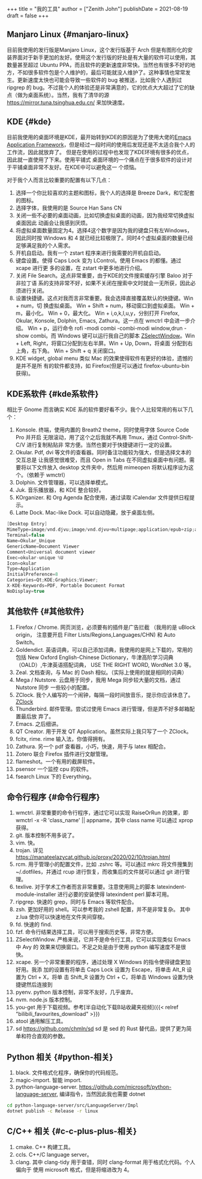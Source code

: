 +++
title = "我的工具"
author = ["Zenith John"]
publishDate = 2021-08-19
draft = false
+++

## Manjaro Linux {#manjaro-linux}

目前我使用的发行版是Manjaro Linux，这个发行版基于 Arch 但是有图形化的安装界面对于新手更加的友好。使用这个发行版的好处是有大量的软件可以使用，其数量甚至超过 Ubuntu PPA，而且软件的更新速度非常快。当然也有很多不好的地方，不如很多软件包是个人维护的，最后可能就没人维护了。这种事情也常常发生。更新速度太快也可能会导致一些软件的 bug 被推送，比如我个人遇到过 ripgrep 的 bug。不过我个人的体验还是非常满意的，它的优点大大超过了它的缺点（做为桌面系统）。当然，我有了清华的源 <https://mirror.tuna.tsinghua.edu.cn/> 来加快速度。


## KDE {#kde}

目前我使用的桌面环境是KDE，最开始转到KDE的原因是为了使用大佬的[Emacs Application
Framework](https://github.com/manateelazycat/emacs-application-framework)，但是经过一段时间的使用后发现还是不太适合我个人的工作流，因此就放弃了。
但是在使用的过程中也发现了KDE环境有很多的优点，因此就一直使用了下来。使用平铺式
桌面环境的一个痛点在于很多软件的设计对于平铺桌面非常不友好。在KDE中可以避免这一
个烦恼。

对于我个人而言比较重要的配置有以下几点：

1.  选择一个你比较喜欢的主题和图标，我个人的选择是 Breeze Dark，和它配套的图标。
2.  选择字体，我使用的是 Source Han Sans CN
3.  关闭一些不必要的桌面动画，比如切换虚拟桌面的动画，因为我经常切换虚拟桌面因此
    动画会让我感到厌烦。
4.  将虚拟桌面数量固定为4。选择4这个数字是因为我的键盘只有左Windows，因此同时按
    Windows 和 4 就已经比较极限了。同时4个虚拟桌面的数量已经足够满足我的个人需求。
5.  开机自启动。我有一个 zstart 程序来进行我需要的开机自启动。
6.  键盘设置。使得 Caps Lock 变为 LControl。使用 Emacs 的都懂。通过 xcape 进行更
    多的设置，在 zstart 中更多地进行介绍。
7.  关闭 File Search。这点非常重要，由于KDE的文件搜索缓存引擎 Baloo 对于非拉丁语
    系的支持非常不好，如果不关闭在搜索中文时就会一无所获，因此必须进行关闭。
8.  设置快捷键。这点对我而言非常重要。我会选择直接覆盖默认的快捷键。Win + num，切
    换虚拟桌面。 Win + Shift + num，移动窗口到虚拟桌面。 Win + m，最小化。 Win +
    0，最大化。 Win + i,o,k,l,u,y，分别打开 Firefox, Okular, Konsole, Dolphin,
    Emacs, Zathura。这一点在 wmctrl 中会进一步介绍。 Win + p，运行命令 rofi -modi
    combi -combi-modi window,drun -show combi。而 Windows 键可以运行我自己的脚本
    [ZSelectWindow](https://github.com/zenith-john/ZSelectWindow)。Win + Left, Right，将窗口分配到左右半屏。Win + Up, Down，将桌面
    分配到右上角，右下角。 Win + Shift + q 关闭窗口。
9.  KDE widget, global menu 类似 Mac 的效果使得软件有更好的体验，遗憾的是并不是所
    有的软件都支持，如 Firefox(但是可以通过 firefox-ubuntu-bin 获得)。


## KDE系软件 {#kde系软件}

相比于 Gnome 而言确实 KDE 系的软件要好看不少。我个人比较常用的有以下几个：

1.  Konsole. 终端，使用内置的 Breath2 theme，同时使用字体 Source Code Pro 并开启
    无限滚动，用了这个之后我就不再用 Tmux，通过 Control-Shift-C/V 进行复制粘贴非
    常方便。当然也要对于快捷键进行一定的设置。
2.  Okular. Pdf, dvi 等文件的查看器。同时备注功能较为强大，但是选择文本的交互总是
    让我感觉很难受，而且 Open in Tabs 在不同虚拟桌面中有问题。需要将以下文件放入
    desktop 文件夹中，然后用 mimeopen 将默认程序设为这个。（依赖于 wmctrl）
3.  Dolphin. 文件管理器，可以选择单模式。
4.  Juk. 音乐播放器，和 KDE 整合较好。
5.  KOrganizer. 和 Org Agenda 配合使用，通过读取 iCalendar 文件提供日程提示。
6.  Latte Dock. Mac-like Dock. 可以自动隐藏，放于桌面左侧。

<!--listend-->

```c
[Desktop Entry]
MimeType=image/vnd.djvu;image/vnd.djvu+multipage;application/epub+zip;application/x-mobipocket-ebook;application/pdf;application/x-gzpdf;application/x-bzpdf;application/x-wwf;
Terminal=false
Name=Okular_Unique
GenericName=Document Viewer
Comment=Universal document viewer
Exec=okular-unique %U
Icon=okular
Type=Application
InitialPreference=8
Categories=Qt;KDE;Graphics;Viewer;
X-KDE-Keywords=PDF, Portable Document Format
NoDisplay=true
```


## 其他软件 {#其他软件}

1.  Firefox / Chrome. 网页浏览，必须要有的插件是广告拦截 （我用的是 uBlock origin，
    注意要开启 Filter Lists/Regions,Languages/CHN) 和 Auto Switch。
2.  Goldendict. 英语词典，可以自己添加词典，我使用的是网上下载的，常用的包括 New
    Oxford English-Chinese Dictionary，牛津高阶学习词典（OALD）,牛津英语搭配词典，
    USE THE RIGHT WORD, WordNet 3.0 等。
3.  Zeal. 文档查询，与 Mac 的 Dash 相似。（实际上使用的就是相同的词典）
4.  Mega / Nutstore. 云盘用于同步，我用 Mega 同步较大量的文档，通过 Nutstore 同步
    一些较小的配置。
5.  ZClock. 我个人编写的一个闹钟，每隔一段时间放音乐，提示你应该休息了。[ZClock](https://github.com/zenith-john/ZClock)
6.  Thunderbird. 邮件管理。尝试过使用 Emacs 进行管理，但是弄不好多邮箱配置最后放
    弃了。
7.  Emacs. 之后细讲。
8.  QT Creator. 用于开发 QT Application。虽然实际上我只写了一个 ZClock。
9.  fcitx, rime. rime 输入法，你值得拥有。
10. Zathura. 另一个 pdf 查看器，小巧，快速，用于与 latex 相配合。
11. Zotero 联合 Firefox 插件进行文献管理。
12. flameshot。一个有用的截屏软件。
13. psensor 一个监控 cpu 的软件。
14. fsearch Linux 下的 Everything。


## 命令行程序 {#命令行程序}

1.  wmctrl. 非常重要的命令行程序，通过它可以实现 RaiseOrRun 的效果，即 wmctrl
    -x -R 'class\_name' || appname，其中 class name 可以通过 xprop 获得。
2.  git. 版本控制不用多说了。
3.  vim. 快。
4.  trojan. 详见<https://manateelazycat.github.io/proxy/2020/02/10/trojan.html>
5.  rcm. 用于管理小的配置文件，比如 .zshrc 等。可以通过 mkrc 将文件搜集到
    ~/.dotfiles，并通过 rcup 进行恢复，而收集后的文件就可以通过 git 进行管理。
6.  texlive. 对于学术工作者而言非常重要。注意使用网上的脚本
    latexindent-module-installer 进行必要的安装使得 latexindent perl 脚本可用。
7.  ripgrep. 快速的 grep，同时与 Emacs 等软件配合。
8.  zsh. 更加好用的 shell。可以参考我的 zshell 配置，并不是非常复杂。 其中 z.lua
    使你可以快速地在文件夹间穿梭。
9.  fd. 快速的 find.
10. fzf. 命令行结果选择工具，可以用于搜索历史等，非常方便。
11. ZSelectWindow. 严格来说，它并不是命令行工具，它可以实现类似 Emacs 中 Avy 的
    效果来切换窗口。不足之处是由于使用 python 编写速度不是很快。
12. xcape. 另一个非常重要的程序，通过处理 X Windows 的指令使得键盘更加好用。我添
    加的设置有将单击 Caps Lock 设置为 Escape，将单击 Alt\_R 设置为 Ctrl + X，将单
    击 Shift\_R 设置为 Ctrl + C，将单击 Windows 设置为快捷键然后连接到
13. pyenv. python 版本控制，非常不友好，几乎废弃。
14. nvm. node.js 版本控制。
15. you-get 用于下载视频。参考[半自动化下载B站收藏夹视频]({{< relref "bilibili_favourites_download" >}})
16. atool 通用解压工具。
17. sd <https://github.com/chmln/sd> sd 是 sed 的 Rust 替代品，提供了更为简单和符合直观的参数。


## Python 相关 {#python-相关}

1.  black. 文件格式化程序，确保你的代码规范。
2.  magic-import. 智能 import.
3.  python-language-server. <https://github.com/microsoft/python-language-server>,
    编译指令，当然因此我也需要 dotnet

<!--listend-->

```bash
cd python-language-server/src/LanguageServer/Impl
dotnet publish -c Release -r linux
```


## C/C++ 相关 {#c-c-plus-plus-相关}

1.  cmake. C++ 构建工具。
2.  ccls. C++/C language server。
3.  clang. 其中 clang-tidy 用于查错，同时 clang-format 用于格式化代码。个人偏向于
    使用 microsoft 格式，但是将缩进改为 4。
